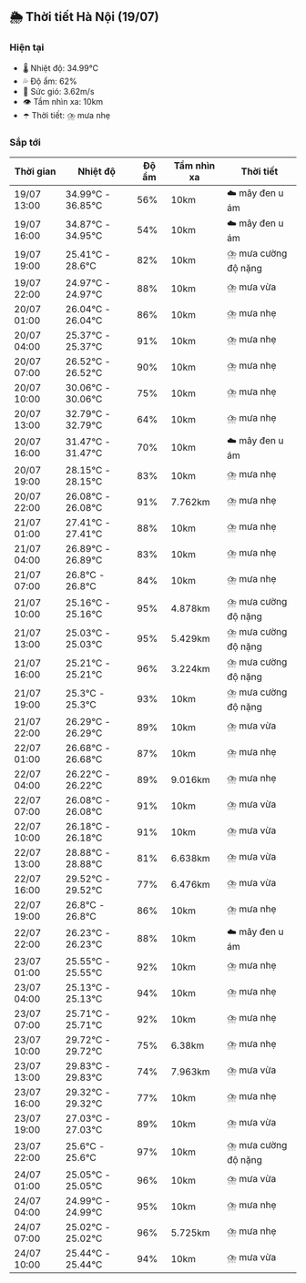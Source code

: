 ## 🌦️ Thời tiết Hà Nội (19/07)

### Hiện tại

- 🌡️ Nhiệt độ: 34.99℃
- 💦 Độ ẩm: 62%
- 💨 Sức gió: 3.62m/s
- 👁️ Tầm nhìn xa: 10km
- ☂️ Thời tiết: ⛈️ mưa nhẹ

### Sắp tới

| Thời gian | Nhiệt độ | Độ ẩm | Tầm nhìn xa | Thời tiết |
| --- | --- | --- | --- | --- |
| 19/07 13:00 | 34.99℃ - 36.85℃ | 56% | 10km | ☁️ mây đen u ám |
| 19/07 16:00 | 34.87℃ - 34.95℃ | 54% | 10km | ☁️ mây đen u ám |
| 19/07 19:00 | 25.41℃ - 28.6℃ | 82% | 10km | ⛈️ mưa cường độ nặng |
| 19/07 22:00 | 24.97℃ - 24.97℃ | 88% | 10km | ⛈️ mưa vừa |
| 20/07 01:00 | 26.04℃ - 26.04℃ | 86% | 10km | ⛈️ mưa nhẹ |
| 20/07 04:00 | 25.37℃ - 25.37℃ | 91% | 10km | ⛈️ mưa nhẹ |
| 20/07 07:00 | 26.52℃ - 26.52℃ | 90% | 10km | ⛈️ mưa nhẹ |
| 20/07 10:00 | 30.06℃ - 30.06℃ | 75% | 10km | ⛈️ mưa nhẹ |
| 20/07 13:00 | 32.79℃ - 32.79℃ | 64% | 10km | ⛈️ mưa nhẹ |
| 20/07 16:00 | 31.47℃ - 31.47℃ | 70% | 10km | ☁️ mây đen u ám |
| 20/07 19:00 | 28.15℃ - 28.15℃ | 83% | 10km | ⛈️ mưa nhẹ |
| 20/07 22:00 | 26.08℃ - 26.08℃ | 91% | 7.762km | ⛈️ mưa nhẹ |
| 21/07 01:00 | 27.41℃ - 27.41℃ | 88% | 10km | ⛈️ mưa nhẹ |
| 21/07 04:00 | 26.89℃ - 26.89℃ | 83% | 10km | ⛈️ mưa nhẹ |
| 21/07 07:00 | 26.8℃ - 26.8℃ | 84% | 10km | ⛈️ mưa nhẹ |
| 21/07 10:00 | 25.16℃ - 25.16℃ | 95% | 4.878km | ⛈️ mưa cường độ nặng |
| 21/07 13:00 | 25.03℃ - 25.03℃ | 95% | 5.429km | ⛈️ mưa cường độ nặng |
| 21/07 16:00 | 25.21℃ - 25.21℃ | 96% | 3.224km | ⛈️ mưa cường độ nặng |
| 21/07 19:00 | 25.3℃ - 25.3℃ | 93% | 10km | ⛈️ mưa cường độ nặng |
| 21/07 22:00 | 26.29℃ - 26.29℃ | 89% | 10km | ⛈️ mưa vừa |
| 22/07 01:00 | 26.68℃ - 26.68℃ | 87% | 10km | ⛈️ mưa nhẹ |
| 22/07 04:00 | 26.22℃ - 26.22℃ | 89% | 9.016km | ⛈️ mưa nhẹ |
| 22/07 07:00 | 26.08℃ - 26.08℃ | 91% | 10km | ⛈️ mưa vừa |
| 22/07 10:00 | 26.18℃ - 26.18℃ | 91% | 10km | ⛈️ mưa vừa |
| 22/07 13:00 | 28.88℃ - 28.88℃ | 81% | 6.638km | ⛈️ mưa vừa |
| 22/07 16:00 | 29.52℃ - 29.52℃ | 77% | 6.476km | ⛈️ mưa vừa |
| 22/07 19:00 | 26.8℃ - 26.8℃ | 86% | 10km | ⛈️ mưa nhẹ |
| 22/07 22:00 | 26.23℃ - 26.23℃ | 88% | 10km | ☁️ mây đen u ám |
| 23/07 01:00 | 25.55℃ - 25.55℃ | 92% | 10km | ⛈️ mưa nhẹ |
| 23/07 04:00 | 25.13℃ - 25.13℃ | 94% | 10km | ⛈️ mưa nhẹ |
| 23/07 07:00 | 25.71℃ - 25.71℃ | 92% | 10km | ⛈️ mưa nhẹ |
| 23/07 10:00 | 29.72℃ - 29.72℃ | 75% | 6.38km | ⛈️ mưa nhẹ |
| 23/07 13:00 | 29.83℃ - 29.83℃ | 74% | 7.963km | ⛈️ mưa vừa |
| 23/07 16:00 | 29.32℃ - 29.32℃ | 77% | 10km | ⛈️ mưa nhẹ |
| 23/07 19:00 | 27.03℃ - 27.03℃ | 89% | 10km | ⛈️ mưa vừa |
| 23/07 22:00 | 25.6℃ - 25.6℃ | 97% | 10km | ⛈️ mưa cường độ nặng |
| 24/07 01:00 | 25.05℃ - 25.05℃ | 96% | 10km | ⛈️ mưa vừa |
| 24/07 04:00 | 24.99℃ - 24.99℃ | 95% | 10km | ⛈️ mưa nhẹ |
| 24/07 07:00 | 25.02℃ - 25.02℃ | 96% | 5.725km | ⛈️ mưa nhẹ |
| 24/07 10:00 | 25.44℃ - 25.44℃ | 94% | 10km | ⛈️ mưa vừa |
